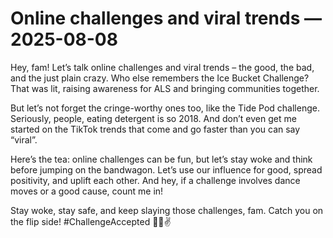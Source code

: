 # Online challenges and viral trends — 2025-08-08

Hey, fam! Let’s talk online challenges and viral trends – the good, the bad, and the just plain crazy. Who else remembers the Ice Bucket Challenge? That was lit, raising awareness for ALS and bringing communities together.

But let’s not forget the cringe-worthy ones too, like the Tide Pod challenge. Seriously, people, eating detergent is so 2018. And don’t even get me started on the TikTok trends that come and go faster than you can say “viral”.

Here’s the tea: online challenges can be fun, but let’s stay woke and think before jumping on the bandwagon. Let’s use our influence for good, spread positivity, and uplift each other. And hey, if a challenge involves dance moves or a good cause, count me in!

Stay woke, stay safe, and keep slaying those challenges, fam. Catch you on the flip side! #ChallengeAccepted 💃🔥✌️